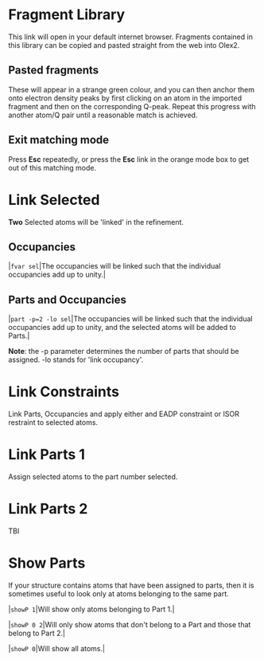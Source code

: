 # Fragment Library
This link will open in your default internet browser. Fragments contained in this library can be copied and pasted straight from the web into Olex2.

## Pasted fragments
These will appear in a strange green colour, and you can then anchor them onto electron density peaks by first clicking on an atom in the imported fragment and then on the corresponding Q-peak. Repeat this progress with another atom/Q pair until a reasonable match is achieved.

## Exit matching mode
Press **Esc** repeatedly, or press the **Esc** link in the orange mode box to get out of this matching mode.

# Link Selected
**Two** Selected atoms will be 'linked' in the refinement.

## Occupancies

|`fvar sel`|The occupancies will be linked such that the individual occupancies add up to unity.|

## Parts and Occupancies
|`part -p=2 -lo sel`|The occupancies will be linked such that the individual occupancies add up to unity, and the selected atoms will be added to Parts.|


**Note**: the -p parameter determines the number of parts that should be assigned. -lo stands for 'link occupancy'.

# Link Constraints
Link Parts, Occupancies and apply either and EADP constraint or ISOR restraint to selected atoms.

# Link Parts 1
Assign selected atoms to the part number selected.

# Link Parts 2
TBI

# Show Parts
If your structure contains atoms that have been assigned to parts, then it is sometimes useful to look only at atoms belonging to the same part.

|`showP 1`|Will show only atoms belonging to Part 1.|

|`showP 0 2`|Will only show atoms that don't belong to a Part and those that belong to Part 2.|

|`showP 0`|Will show all atoms.|
